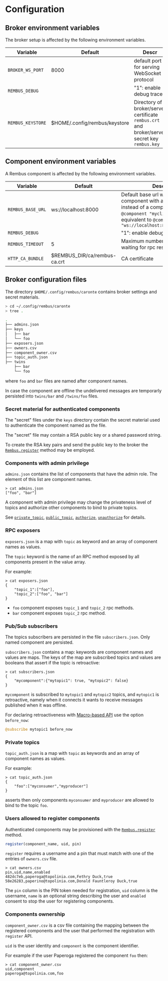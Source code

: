 # Configuration

## Broker environment variables

The broker setup is affected by the following environment variables.

| Variable |Default| Descr |
|----------|-------|-------|
|`BROKER_WS_PORT`|8000|default port for serving WebSocket protocol|
|`REMBUS_DEBUG`|| "1": enable debug traces|
|`REMBUS_KEYSTORE`|\$HOME/.config/rembus/keystore| Directory of broker/server certificate `rembus.crt` and broker/server secret key `rembus.key`|

## Component environment variables

A Rembus component is affected by the following environment variables.

| Variable |Default| Descr |
|----------|-------|-------|
|`REMBUS_BASE_URL`|ws://localhost:8000|Default base url when defining component with  a simple string instead of a complete url. `@component "myclient"` is equivalent to `@component "ws://localhost:8000/myclient"`|
|`REMBUS_DEBUG`|| "1": enable debug traces|
|`REMBUS_TIMEOUT`|5| Maximum number of seconds waiting for rpc responses|
|`HTTP_CA_BUNDLE`|\$REMBUS\_DIR/ca/rembus-ca.crt|CA certificate|

## Broker configuration files

The directory `$HOME/.config/rembus/caronte` contains broker settings and secret materials.

```sh
> cd ~/.config/rembus/caronte
> tree .

.
├── admins.json
├── keys
│   ├── bar
│   └── foo
├── exposers.json
├── owners.csv
├── component_owner.csv
├── topic_auth.json
├── twins
    ├── bar
    └── foo


```

where `foo` and `bar` files are named after component names.

In case the component are offline the undelivered messages are temporarly persisted into `twins/bar` and `/twins/foo` files.

### Secret material for authenticated components

The "secret" files under the `keys` directory contain the secret material used to authenticate the component named as the file.

The "secret" file may contain a RSA public key or a shared password string.

To create the RSA key pairs and send the public key to the broker the [`Rembus.register`](@ref) method may be employed.

### Components with admin privilege

`admins.json` contains the list of components that have the admin role.
The element of this list are component names.

```text
> cat admins.json
["foo", "bar"]
```
A component with admin privilege may change the privateness level of topics and authorize other components
to bind to private topics.

See [`private_topic`](@ref), [`public_topic`](@ref), [`authorize`](@ref), [`unauthorize`](@ref) for details.

### RPC exposers

`exposers.json` is a map with `topic` as keyword and an array of component names as values.

The `topic` keyword is the name of an RPC method exposed by all components present in the
value array.

For example:

```text
> cat exposers.json
{
    "topic_1":["foo"],
    "topic_2":["foo", "bar"]
}
```

* `foo` component exposes `topic_1` and `topic_2` rpc methods.
* `bar` component exposes `topic_2` rpc method.

### Pub/Sub subscribers

The topics subscribers are persisted in the file `subscribers.json`. Only named component
are persisted.

`subscribers.json` contains a map: keywords are component names and values are maps.
The keys of the map are subscribed topics and values are booleans that
assert if the topic is retroactive:

```text
> cat subscribers.json
{
    "mycomponent":{"mytopic1": true, "mytopic2": false}
}
```

`mycomponent` is subscribed to `mytopic1` and `mytopic2` topics, and `mytopic1` is retroactive,
namely when it connects it wants to receive messages published when it was offline.

For declaring retroactiveness with [Macro-based API](@ref) use the option `before_now`:

```julia
@subscribe mytopic1 before_now
```

### Private topics

`topic_auth.json` is a map with `topic` as keywords and an array of component names as values.
  
For example:

```text
> cat topic_auth.json
{
    "foo":["myconsumer","myproducer"]
}
```

asserts then only components `myconsumer` and `myproducer` are allowed to bind to the topic `foo`.

### Users allowed to register components

Authenticated components may be provisioned with the [`Rembus.register`](@ref) method.

```julia
register(component_name, uid, pin)
```

`register` requires a username and a pin that must match with one of the entries of `owners.csv` file.

```text
> cat owners.csv 
pin,uid,name,enabled
482dc7eb,paperoga@topolinia.com,Fethry Duck,true
58e26283,paperino@topolinia.com,Donald Fauntleroy Duck,true
```

The `pin` column is the PIN token needed for registration, `uid` column is the username,
`name` is an optional string describing the user and `enabled` consent to stop the user for
registering components.

### Components ownership

`component_owner.csv` is a csv file containing the mapping between the registered components and
the user that performed the registration with `register` API.

`uid` is the user identity and `component` is the component identifier.

For example if the user Paperoga registered the component `foo` then:

```text
> cat component_owner.csv
uid,component
paperoga@topolinia.com,foo
```
